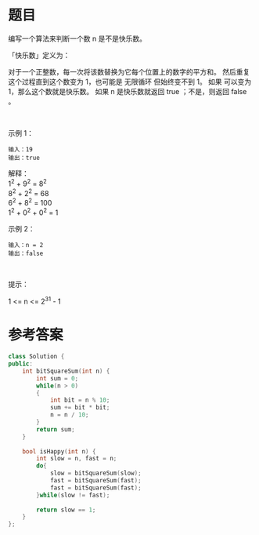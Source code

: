 # 题目
编写一个算法来判断一个数 n 是不是快乐数。

「快乐数」定义为：

对于一个正整数，每一次将该数替换为它每个位置上的数字的平方和。
然后重复这个过程直到这个数变为 1，也可能是 无限循环 但始终变不到 1。
如果 可以变为  1，那么这个数就是快乐数。
如果 n 是快乐数就返回 true ；不是，则返回 false 。

 

示例 1：

    输入：19
    输出：true
解释：<br>
1<sup>2</sup> + 9<sup>2</sup> = 8<sup>2</sup><br>
8<sup>2</sup> + 2<sup>2</sup> = 68<br>
6<sup>2</sup> + 8<sup>2</sup> = 100<br>
1<sup>2</sup> + 0<sup>2</sup> + 0<sup>2</sup> = 1<br>


示例 2：

    输入：n = 2
    输出：false
 

提示：

1 <= n <= 2<sup>31</sup> - 1

# 参考答案
```c++
class Solution {
public:
    int bitSquareSum(int n) {
        int sum = 0;
        while(n > 0)
        {
            int bit = n % 10;
            sum += bit * bit;
            n = n / 10;
        }
        return sum;
    }
    
    bool isHappy(int n) {
        int slow = n, fast = n;
        do{
            slow = bitSquareSum(slow);
            fast = bitSquareSum(fast);
            fast = bitSquareSum(fast);
        }while(slow != fast);
        
        return slow == 1;
    }
};
